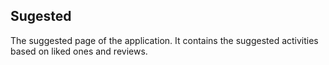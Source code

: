 ## Sugested
The suggested page of the application. It contains the suggested activities based on liked ones and reviews.
